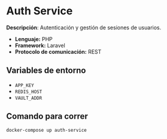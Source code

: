 # Auth Service

**Descripción**: Autenticación y gestión de sesiones de usuarios.

- **Lenguaje:** PHP
- **Framework:** Laravel
- **Protocolo de comunicación:** REST

## Variables de entorno
- `APP_KEY`
- `REDIS_HOST`
- `VAULT_ADDR`

## Comando para correr
```bash
docker-compose up auth-service
```
